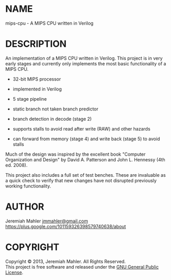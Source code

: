 # NAME

mips-cpu - A MIPS CPU written in Verilog

# DESCRIPTION

An implementation of a MIPS CPU written in Verilog.
This project is in very early stages and currently only
implements the most basic functionality of a MIPS CPU.

 - 32-bit MIPS processor

 - implemented in Verilog

 - 5 stage pipeline

 - static branch not taken branch predictor

 - branch detection in decode (stage 2)

 - supports stalls to avoid read after write (RAW) and other hazards

 - can forward from memory (stage 4) and write back (stage 5)
   to avoid stalls

Much of the design was inspired by the excellent book
"Computer Organization and Design" by David A. Patterson and
John L. Hennessy (4th ed. 2008).

This project also includes a full set of test benches.
These are invaluable as a quick check to verify that new changes
have not disrupted previously working functionality.

# AUTHOR

Jeremiah Mahler <jmmahler@gmail.com><br>
<https://plus.google.com/101159326398579740638/about>

# COPYRIGHT

Copyright &copy; 2013, Jeremiah Mahler.  All Rights Reserved.<br>
This project is free software and released under
the [GNU General Public License][gpl].

 [gpl]: http://www.gnu.org/licenses/gpl.html
